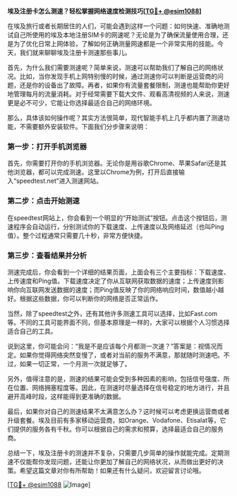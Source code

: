 **埃及注册卡怎么测速？轻松掌握网络速度检测技巧[[TG💪+ @esim1088](https://t.me/s/esim1088)]**

在埃及旅行或者长期居住的人们，可能会遇到这样一个问题：如何快速、准确地测试自己所使用的埃及本地注册SIM卡的网速呢？无论是为了确保流量使用合理，还是为了优化日常上网体验，了解如何正确测量网速都是一个非常实用的技能。今天，我们就来聊聊埃及注册卡测速那些事儿。

首先，为什么我们需要测速呢？简单来说，测速可以帮助我们了解自己的网络状况。比如，当你发现手机上网特别慢的时候，通过测速你可以判断是运营商的问题，还是你的设备出了故障。再者，如果你有流量套餐限制，测速也能帮助你更好地管理每月的流量消耗。对于经常需要下载大文件、观看高清视频的人来说，测速更是必不可少，它能让你选择最适合自己的网络环境。

那么，具体该如何操作呢？其实方法很简单，现代智能手机上几乎都内置了测速功能，不需要额外安装软件。下面我们分步骤来说明：

### 第一步：打开手机浏览器

首先，你需要打开你的手机浏览器。无论你是用谷歌Chrome、苹果Safari还是其他浏览器，都可以完成测速。这里以Chrome为例，打开后直接输入“speedtest.net”进入测速网站。

### 第二步：点击开始测速

在speedtest网站上，你会看到一个明显的“开始测试”按钮。点击这个按钮后，测速程序会自动运行，分别测试你的下载速度、上传速度以及网络延迟（也叫Ping值）。整个过程通常只需要几十秒，非常方便快捷。

### 第三步：查看结果并分析

测速完成后，你会看到一个详细的结果页面，上面会有三个主要指标：下载速度、上传速度和Ping值。下载速度决定了你从互联网获取数据的速度；上传速度则影响你向互联网发送数据的速度；而Ping值反映了你的网络响应时间，数值越小越好。根据这些数据，你可以判断你的网络是否正常运作。

当然，除了speedtest之外，还有其他许多测速工具可以选择，比如Fast.com等。不同的工具可能界面不同，但基本原理是一样的，大家可以根据个人习惯选择适合自己的工具。

说到这里，你可能会问：“我是不是应该每个月都测一次速？”答案是：视情况而定。如果你觉得网络突然变慢了，或者对当前的服务不满意，那就随时测速吧。不过，如果一切正常，一个月测一次就足够了。

另外，值得注意的是，测速的结果可能会受到多种因素的影响，包括信号强度、所在位置、网络拥塞程度等。因此，在测速时尽量选择在信号稳定的地方进行，并且避开高峰时段，这样能得到更准确的数据。

最后，如果你对自己的测速结果不太满意怎么办？这时候可以考虑更换运营商或者升级套餐。埃及目前有多家移动运营商，如Orange、Vodafone、Etisalat等，它们提供的服务各有千秋。你可以根据自己的需求和预算，选择最适合自己的服务商。

总结一下，埃及注册卡的测速并不复杂，只需要几步简单的操作就能完成。定期测速不仅能帮你发现问题，还能让你更加了解自己的网络状况，从而做出更好的决策。希望这篇文章对你有所帮助！如果还有什么疑问，欢迎留言讨论哦。

[[TG💪+ @esim1088](https://t.me/s/esim1088) ![Image](https://i.postimg.cc/4NQfJmqS/Snipaste-2025-05-13-00-14-12.png)]